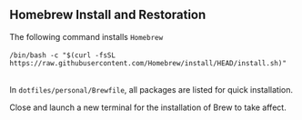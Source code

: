 ## Homebrew Install and Restoration

The following command installs `Homebrew` <br><br>
`/bin/bash -c "$(curl -fsSL https://raw.githubusercontent.com/Homebrew/install/HEAD/install.sh)"` <br><br>

In `dotfiles/personal/Brewfile`, all packages are listed for quick installation. <br>

Close and launch a new terminal for the installation of Brew to take affect.
